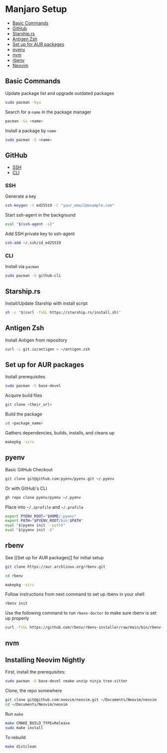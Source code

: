 # Manjaro Setup

* [Basic Commands](#basic-commands)
* [GitHub](#github)
* [Starship.rs](#starshiprs)
* [Antigen Zsh](#antigen-zsh)
* [Set up for AUR packages](#set-up-for-aur-packages)
* [pyenv](#pyenv)
* [nvm](#nvm)
* [rbenv](#rbenv)
* [Neovim](#neovim)

## Basic Commands

Update package list and upgrade outdated packages

```sh
sudo pacman -Syu
```

Search for a `name` in the package manager

```sh
pacman -Ss <name>
```

Install a package by `name`

```sh
sudo pacman -S <name>
```

## GitHub

* [SSH](#ssh)
* [CLI](#cli)

### SSH

Generate a key

```sh
ssh-keygen -t ed25519 -C "your_email@example.com"
```

Start ssh-agent in the background

```sh
eval "$(ssh-agent -s)"
```

Add SSH private key to ssh-agent

```sh
ssh-add ~/.ssh/id_ed25519
```

### CLI

Install via `pacman`

```sh
sudo pacman -S github-cli
```

## Starship.rs

Install/Update Starship with install script

```sh
sh -c "$(curl -fsSL https://starship.rs/install.sh)"
```

## Antigen Zsh

Install Antigen from repository

```sh
curl -L git.io/antigen > ~/antigen.zsh
```

## Set up for AUR packages

Install prerequisites

```sh
sudo pacman -S base-devel
```

Acquire build files

```sh
git clone <their_url>
```

Build the package

```sh
cd <package_name>
```

Gathers dependencies, builds, installs, and cleans up

```sh
makepkg -sirc
```

## pyenv

Basic GitHub Checkout

```sh
git clone git@github.com:pyenv/pyenv.git ~/.pyenv
```

Or with GitHub's CLI

```sh
gh repo clone pyenv/pyenv ~/.pyenv
```

Place into `~/.zprofile` and `~/.profile`

```sh
export PYENV_ROOT="$HOME/.pyenv"
export PATH="$PYENV_ROOT/bin:$PATH"
eval "$(pyenv init --path)"
eval "$(pyenv init -)"
```

## rbenv

See [[Set up for AUR packages]] for initial setup

```sh
git clone https://aur.archlinux.org/rbenv.git
```

```sh
cd rbenv
```

```sh
makepkg -sirc
```

Follow instructions from next command to set up rbenv in your shell

```sh
rbenv init
```

Use the following command to run `rbenv-doctor` to make sure rbenv is set up
properly

```sh
curl -fsSL https://github.com/rbenv/rbenv-installer/raw/main/bin/rbenv-doctor | bash
```

## nvm

## Installing Neovim Nightly

First, install the prerequisites:

```sh
sudo pacman -S base-devel cmake unzip ninja tree-sitter
```

Clone, the repo somewhere

```sh
git clone git@github.com:neovim/neovim.git ~/Documents/Neovim/neovim
cd ~/Documents/Neovim/neovim
```

Run `make`

```sh
make CMAKE_BUILD_TYPE=Release
sudo make install
```

To rebuild

```sh
make distclean
```
